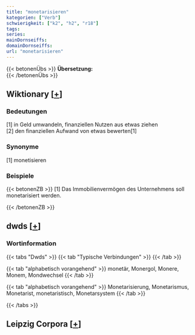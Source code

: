```yaml
---
title: "monetarisieren"
kategorien: ["Verb"]
schwierigkeit: ["k2", "h2", "r18"]
tags:
series:
mainDornseiffs:
domainDornseiffs:
url: "monetarisieren"
---
```


{{< betonenÜbs >}}
**Übersetzung:**  
{{< /betonenÜbs >}}

## Wiktionary [[+](https://de.wiktionary.org/wiki/monetarisieren)]

### Bedeutungen
[1] in Geld umwandeln, finanziellen Nutzen aus etwas ziehen  
[2] den finanziellen Aufwand von etwas bewerten[1]  

### Synonyme
[1] monetisieren  

### Beispiele
{{< betonenZB >}}
[1] Das Immobilienvermögen des Unternehmens soll monetarisiert werden.  

{{< /betonenZB >}}


## dwds [[+](https://www.dwds.de/wb/monetarisieren)]

### Wortinformation
{{< tabs "Dwds" >}}
{{< tab "Typische Verbindungen" >}}
{{< /tab >}}

{{< tab "alphabetisch vorangehend" >}}
monetär, Monergol, Monere, Monem, Mondwechsel
{{< /tab >}}

{{< tab "alphabetisch vorangehend" >}}
Monetarisierung, Monetarismus, Monetarist, monetaristisch, Monetarsystem
{{< /tab >}}

{{< /tabs >}}

## Leipzig Corpora [[+](https://corpora.uni-leipzig.de/en/res?word=monetarisieren&corpusId=deu_newscrawl-public_2018)]


